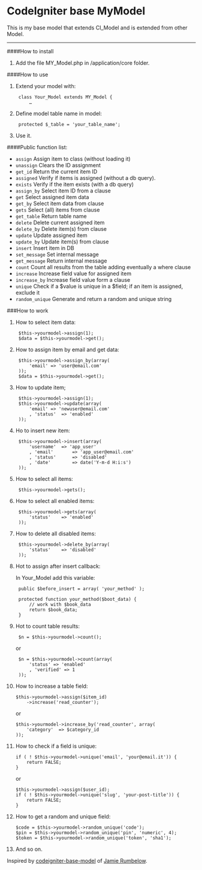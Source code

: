 CodeIgniter base MyModel
=================================

This is my base model that extends CI_Model and is extended from other Model.

-----

####How to install

1. Add the file MY_Model.php in /application/core folder.

####How to use

1. Extend your model with:

		class Your_Model extends MY_Model {
			…

2. Define model table name in model:

		protected $_table = 'your_table_name';

3. Use it.

####Public function list:

- `assign` Assign item to class (without loading it)
- `unassign` Clears the ID assignment
- `get_id` Return the current item ID
- `assigned` Verify if items is assigned (without a db query).
- `exists` Verify if the item exists (with a db query)
- `assign_by` Select item ID from a clause
- `get` Select assigned item data
- `get_by` Select item data from clause
- `gets` Select (all) items from clause
- `get_table` Return table name
- `delete` Delete current assigned item
- `delete_by` Delete item(s) from clause
- `update` Update assigned item
- `update_by` Update item(s) from clause
- `insert` Insert item in DB
- `set_message` Set internal message
- `get_message` Return internal message
- `count` Count all results from the table adding eventually a where clause
- `increase` Increase field value for assigned item
- `increase_by` Increase field value form a clause
- `unique` Check if a $value is unique in a $field; if an item is assigned, exclude it
- `random_unique` Generate and return a random and unique string

###How to work

1. How to select item data:

		$this->yourmodel->assign(1);
		$data = $this->yourmodel->get();

2. How to assign item by email and get data:

		$this->yourmodel->assign_by(array(
			'email'	=> 'user@email.com'
		));
		$data = $this->yourmodel->get();

3. How to update item;

		$this->yourmodel->assign(1);
		$this->yourmodel->update(array(
			'email'	=> 'newuser@email.com'
			, 'status'	=> 'enabled'
		));

4. Ho to insert new item:

		$this->yourmodel->insert(array(
			'username'	=> 'app_user'
			, 'email'		=> 'app_user@email.com'
			, 'status'		=> 'disabled'
			, 'date'		=> date('Y-m-d H:i:s')
		));

5. How to select all items:

		$this->yourmodel->gets();

6. How to select all enabled items:

		$this->yourmodel->gets(array(
			'status'	=> 'enabled'
		));

7. How to delete all disabled items:

		$this->yourmodel->delete_by(array(
			'status'	=> 'disabled'
		));

8. Hot to assign after insert callback:

	In Your_Model add this variable:

		public $before_insert = array( 'your_method' );

		protected function your_method($boot_data) {
			// work with $book_data
			return $book_data;
		}

9. Hot to count table results:

		$n = $this->yourmodel->count();

	or

		$n = $this->yourmodel->count(array(
			'status' => 'enabled'
			, 'verified' => 1
		));

10. How to increase a table field:

		$this->yourmodel->assign($item_id)
			->increase('read_counter');

	or

		$this->yourmodel->increase_by('read_counter', array(
			'category'	=> $category_id
		));

11. How to check if a field is unique:

		if ( ! $this->yourmodel->unique('email', 'your@email.it')) {
			return FALSE;
		}

	or

		$this->yourmodel->assign($user_id);
		if ( ! $this->yourmodel->unique('slug', 'your-post-title')) {
			return FALSE;
		}

12. How to get a random and unique field:

		$code = $this->yourmodel->random_unique('code');
		$pin = $this->yourmodel->random_unique('pin', 'numeric', 4);
		$token = $this->yourmodel->random_unique('token', 'sha1');

13. And so on.


Inspired by [codeigniter-base-model](https://github.com/jamierumbelow/codeigniter-base-model) of [Jamie Rumbelow](https://github.com/jamierumbelow).